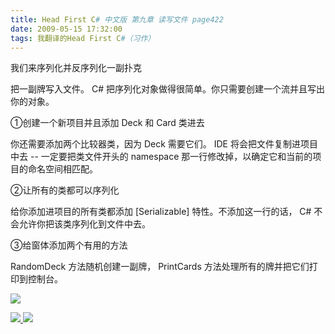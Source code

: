 ```yaml
---
title: Head First C# 中文版 第九章 读写文件 page422
date: 2009-05-15 17:32:00
tags: 我翻译的Head First C#（习作）
---
```

我们来序列化并反序列化一副扑克

  

把一副牌写入文件。  C#  把序列化对象做得很简单。你只需要创建一个流并且写出你的对象。

  

①创建一个新项目并且添加  Deck  和  Card  类进去

  

你还需要添加两个比较器类，因为  Deck  需要它们。  IDE  将会把文件复制进项目中去  \--  一定要把类文件开头的  namespace
那一行修改掉，以确定它和当前的项目的命名空间相匹配。

  

②让所有的类都可以序列化

  

给你添加进项目的所有类都添加  [Serializable]  特性。不添加这一行的话，  C#  不会允许你把该类序列化到文件中去。

  

③给窗体添加两个有用的方法

  

RandomDeck  方法随机创建一副牌，  PrintCards  方法处理所有的牌并把它们打印到控制台。

  

![](https://p-blog.csdn.net/images/p_blog_csdn_net/cuipengfei1/EntryImages/20090515/2009-05-15_17-27-10.jpg)



[ ![](https://profile.csdnimg.cn/5/2/5/3_cuipengfei1)
![](https://g.csdnimg.cn/static/user-reg-year/1x/11.png)
](https://blog.csdn.net/cuipengfei1)





